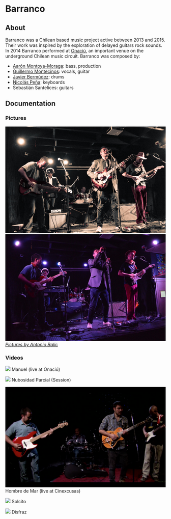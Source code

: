# Barranco

## About
Barranco was a Chilean based music project active between 2013 and 2015. Their work was inspired by the exploration of delayed guitars rock sounds. In 2014 Barranco performed at [Onaciú](http://www.onaciu.com/), an important venue on the underground Chilean music circuit.
Barranco was composed by:
* [Aarón Montoya-Moraga](http://montoyamoraga.io/): bass, production
* [Guillermo Montecinos](http://guillemontecinos.cl/): vocals, guitar
* [Javier Bermúdez](https://cl.linkedin.com/in/javier-agustin-berm%C3%BAdez-r%C3%ADos-b42629a2): drums
* [Nicolás Peña](http://nicolaspe.com/): keyboards
* Sebastián Santelices: guitars

## Documentation

### Pictures

![](https://github.com/guillemontecinos/barranco/blob/master/documentation/barranco0.jpg)
![](https://github.com/guillemontecinos/barranco/blob/master/documentation/barranco1.jpg)
[*Pictures by Antonio Balic*](http://www.balicbecerra.cl/)

### Videos
[![](https://github.com/guillemontecinos/barranco/blob/master/documentation/screenshots/manuel.jpg)](https://www.youtube.com/watch?v=-bneJPOdMGM)
Manuel (live at Onaciú)

[![](https://github.com/guillemontecinos/barranco/blob/master/documentation/screenshots/nubosidad.jpg)](https://www.youtube.com/watch?v=BrQhQW23kBs)
Nubosidad Parcial (Session)

[![](https://github.com/guillemontecinos/barranco/blob/master/documentation/screenshots/hombre_de_mar.jpg)](https://www.youtube.com/watch?v=FeXqXKrAoG0)
Hombre de Mar (live at Cinexcusas)

[![](https://github.com/guillemontecinos/barranco/blob/master/documentation/screenshots/solcito.jpg)](https://vimeo.com/147775274)
Solcito

[![](https://github.com/guillemontecinos/barranco/blob/master/documentation/screenshots/disfraz.jpg)](https://vimeo.com/147774565)
Disfraz
